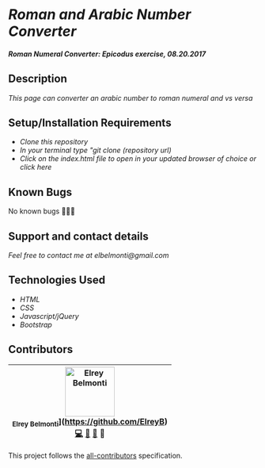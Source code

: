 # _Roman and Arabic Number Converter_

#### _Roman Numeral Converter: Epicodus exercise, 08.20.2017_

## Description

_This page can converter an arabic number to roman numeral and vs versa_

## Setup/Installation Requirements

* _Clone this repository_
* _In your terminal type "git clone (repository url)_
* _Click on the index.html file to open in your updated browser of choice or click here_

## Known Bugs

No known bugs 🐛🐛🐛

## Support and contact details

_Feel free to contact me at elbelmonti@gmail.com_

## Technologies Used

* _HTML_
* _CSS_
* _Javascript/jQuery_
* _Bootstrap_

## Contributors

<!-- Contributors START
Elrey_Belmonti ElreyB https://github.com/ElreyB code doc bug design
Oscar_Bartra obartra https://github.com/obartra code bug
Linda_Luu
Contributors END -->
<!-- Contributors table START -->
| <img src="https://avatars.githubusercontent.com/ElreyB?s=100" width="100" alt="Elrey Belmonti" /><br /><sub>Elrey Belmonti</sub>](https://github.com/ElreyB)<br />[💻](https://github.com/ElreyB/roman-numeral/commits?author=ElreyB) [📖](https://github.com/ElreyB/roman-numeral/commits?author=ElreyB) [🐛](https://github.com/ElreyB/roman-numeral/issues?q=author%3AElreyB) 🎨 |
| :---: |
<!-- Contributors table END -->
This project follows the [all-contributors](https://github.com/kentcdodds/all-contributors) specification.
